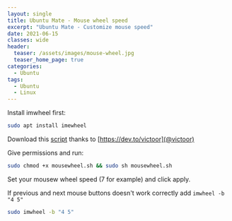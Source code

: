 ```yaml
---
layout: single
title: Ubuntu Mate - Mouse wheel speed
excerpt: "Ubuntu Mate - Customize mouse speed"
date: 2021-06-15
classes: wide
header:
  teaser: /assets/images/mouse-wheel.jpg
  teaser_home_page: true
categories:
  - Ubuntu
tags:
  - Ubuntu
  - Linux
---
```


Install imwheel first:

```bash
sudo apt install imewheel
```

Download this [script](/assets/files/mousewheel.sh]) thanks to [https://dev.to/victoor](@victoor)


Give permissions and run:

```bash
sudo chmod +x mousewheel.sh && sudo sh mousewheel.sh
```

Set your mousew wheel speed (7 for example) and click apply.

If previous and next mouse buttons doesn't work correctly add `imwheel -b "4 5"`

```bash
sudo imwheel -b "4 5"
```
        